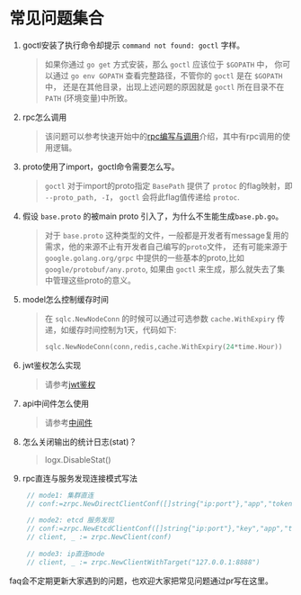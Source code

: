 # 常见问题集合

1. goctl安装了执行命令却提示 `command not found: goctl` 字样。
   > 如果你通过 `go get` 方式安装，那么 `goctl` 应该位于 `$GOPATH` 中，
   > 你可以通过 `go env GOPATH` 查看完整路径，不管你的 `goctl` 是在 `$GOPATH`中，
   > 还是在其他目录，出现上述问题的原因就是 `goctl` 所在目录不在 `PATH` (环境变量)中所致。

2. rpc怎么调用
   > 该问题可以参考快速开始中的[rpc编写与调用](rpc-call.md)介绍，其中有rpc调用的使用逻辑。

3. proto使用了import，goctl命令需要怎么写。
   > `goctl` 对于import的proto指定 `BasePath` 提供了 `protoc` 的flag映射，即 `--proto_path, -I`，
   > `goctl` 会将此flag值传递给 `protoc`.

4. 假设 `base.proto` 的被main proto 引入了，为什么不生能生成`base.pb.go`。
   > 对于 `base.proto` 这种类型的文件，一般都是开发者有message复用的需求，他的来源不止有开发者自己编写的`proto`文件，
   > 还有可能来源于 `google.golang.org/grpc` 中提供的一些基本的proto,比如 `google/protobuf/any.proto`, 如果由 `goctl`
   > 来生成，那么就失去了集中管理这些proto的意义。

5. model怎么控制缓存时间
   > 在 `sqlc.NewNodeConn` 的时候可以通过可选参数 `cache.WithExpiry` 传递，如缓存时间控制为1天，代码如下:
   > ```go
   > sqlc.NewNodeConn(conn,redis,cache.WithExpiry(24*time.Hour))  
   > ```
   
6. jwt鉴权怎么实现
   > 请参考[jwt鉴权](jwt.md)

7. api中间件怎么使用
   > 请参考[中间件](middleware.md)

8. 怎么关闭输出的统计日志(stat)？
   > logx.DisableStat()

9. rpc直连与服务发现连接模式写法
   ```go
    // mode1: 集群直连
	// conf:=zrpc.NewDirectClientConf([]string{"ip:port"},"app","token")
	
	// mode2: etcd 服务发现
	// conf:=zrpc.NewEtcdClientConf([]string{"ip:port"},"key","app","token")
	// client, _ := zrpc.NewClient(conf)
	
	// mode3: ip直连mode
	// client, _ := zrpc.NewClientWithTarget("127.0.0.1:8888")
   ```

faq会不定期更新大家遇到的问题，也欢迎大家把常见问题通过pr写在这里。
